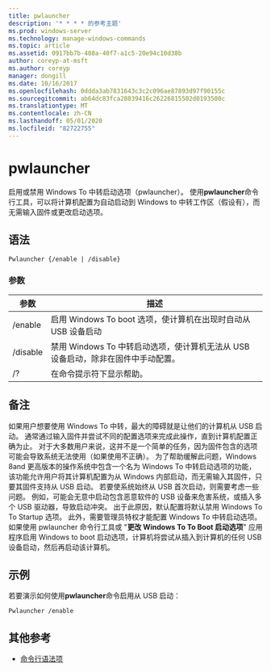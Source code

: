 ```yaml
---
title: pwlauncher
description: '* * * * 的参考主题'
ms.prod: windows-server
ms.technology: manage-windows-commands
ms.topic: article
ms.assetid: 0917bb7b-408a-40f7-a1c5-20e94c10d38b
author: coreyp-at-msft
ms.author: coreyp
manager: dongill
ms.date: 10/16/2017
ms.openlocfilehash: 0ddda3ab7831643c3c2c096ae87893d97f90155c
ms.sourcegitcommit: ab64dc83fca28039416c26226815502d0193500c
ms.translationtype: MT
ms.contentlocale: zh-CN
ms.lasthandoff: 05/01/2020
ms.locfileid: "82722755"
---
```

# <a name="pwlauncher"></a>pwlauncher



启用或禁用 Windows To 中转启动选项（pwlauncher）。 使用**pwlauncher**命令行工具，可以将计算机配置为自动启动到 Windows to 中转工作区（假设有），而无需输入固件或更改启动选项。



## <a name="syntax"></a>语法

```
Pwlauncher {/enable | /disable}
```

### <a name="parameters"></a>参数

|参数|描述|
|---------|-----------|
|/enable|启用 Windows To boot 选项，使计算机在出现时自动从 USB 设备启动|
|/disable|禁用 Windows To 中转启动选项，使计算机无法从 USB 设备启动，除非在固件中手动配置。|
|/?|在命令提示符下显示帮助。|

## <a name="remarks"></a>备注

如果用户想要使用 Windows To 中转，最大的障碍就是让他们的计算机从 USB 启动。 通常通过输入固件并尝试不同的配置选项来完成此操作，直到计算机配置正确为止。 对于大多数用户来说，这并不是一个简单的任务，因为固件包含的选项可能会导致系统无法使用（如果使用不正确）。 为了帮助缓解此问题，Windows 8and 更高版本的操作系统中包含一个名为 Windows To 中转启动选项的功能，该功能允许用户将其计算机配置为从 Windows 内部启动，而无需输入其固件，只要其固件支持从 USB 启动。 若要使系统始终从 USB 首次启动，则需要考虑一些问题。 例如，可能会无意中启动包含恶意软件的 USB 设备来危害系统，或插入多个 USB 驱动器，导致启动冲突。 出于此原因，默认配置将默认禁用 Windows To To Startup 选项。 此外，需要管理员特权才能配置 Windows To 中转启动选项。 如果使用 pwlauncher 命令行工具或 "**更改 Windows To To Boot 启动选项**" 应用程序启用 Windows to boot 启动选项，计算机将尝试从插入到计算机的任何 USB 设备启动，然后再启动该计算机。

## <a name="examples"></a>示例

若要演示如何使用**pwlauncher**命令启用从 USB 启动：
```
Pwlauncher /enable
```

## <a name="additional-references"></a>其他参考

- [命令行语法项](command-line-syntax-key.md)